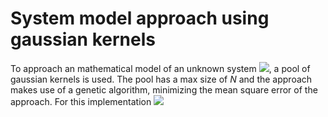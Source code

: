 # System model approach using gaussian kernels
To approach an mathematical model of an unknown system <img src="https://render.githubusercontent.com/render/math?math=S">, a pool of gaussian kernels is used. The pool has a max size of $N$ and the approach makes use of a genetic algorithm, minimizing the mean square error of the approach. For this implementation <img src="https://render.githubusercontent.com/render/math?math=N = 15">
